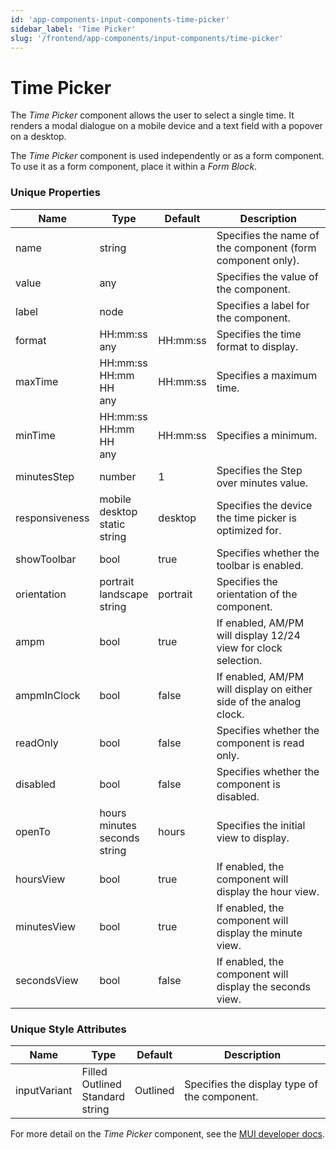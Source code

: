 ```yaml
---
id: 'app-components-input-components-time-picker'
sidebar_label: 'Time Picker'
slug: '/frontend/app-components/input-components/time-picker'
---
```


# Time Picker
The *Time Picker* component allows the user to select a single time. It renders a modal dialogue on a mobile device and a text field with a popover on a desktop.

The *Time Picker* component is used independently or as a form component. To use it as a form component, place it within a *Form Block*.

### Unique Properties
<table>
<thead>
<tr><th>Name</th><th>Type</th><th>Default</th><th>Description</th></tr>
</thead>
<tbody>
<tr><td>name</td><td>string</td><td></td><td>Specifies the name of the component (form component only).</td></tr>
<tr><td>value</td><td>any</td><td></td><td>Specifies the value of the component.</td></tr>
<tr><td>label</td><td>node</td><td></td><td>Specifies a label for the component.</td></tr>
<tr><td>format</td><td>HH:mm:ss<br/>any</td><td>HH:mm:ss</td><td>Specifies the time format to display.</td></tr>
<tr><td>maxTime</td><td>HH:mm:ss<br/>HH:mm<br/>HH<br/>any</td><td>HH:mm:ss</td><td>Specifies a maximum time.</td></tr>
<tr><td>minTime</td><td>HH:mm:ss<br/>HH:mm<br/>HH<br/>any</td><td>HH:mm:ss</td><td>Specifies a minimum.</td></tr>
<tr><td>minutesStep</td><td>number</td><td>1</td><td>Specifies the Step over minutes value.</td></tr>
<tr><td>responsiveness</td><td>mobile<br/>desktop<br/>static<br/>string</td><td>desktop</td><td>Specifies the device the time picker is optimized for.</td></tr>
<tr><td>showToolbar</td><td>bool</td><td>true</td><td>Specifies whether the toolbar is enabled.</td></tr>
<tr><td>orientation</td><td>portrait<br/>landscape<br/>string</td><td>portrait</td><td>Specifies the orientation of the component.</td></tr>
<tr><td>ampm</td><td>bool</td><td>true</td><td>If enabled, AM/PM will display 12/24 view for clock selection.</td></tr>
<tr><td>ampmInClock</td><td>bool</td><td>false</td><td>If enabled, AM/PM will display on either side of the analog clock.</td></tr>
<tr><td>readOnly</td><td>bool</td><td>false</td><td>Specifies whether the component is read only.</td></tr>
<tr><td>disabled</td><td>bool</td><td>false</td><td>Specifies whether the component is disabled.</td></tr>
<tr><td>openTo</td><td>hours<br/>minutes<br/>seconds<br/>string</td><td>hours</td><td>Specifies the initial view to display.</td></tr>
<tr><td>hoursView</td><td>bool</td><td>true</td><td>If enabled, the component will display the hour view.</td></tr>
<tr><td>minutesView</td><td>bool</td><td>true</td><td>If enabled, the component will display the minute view.</td></tr>
<tr><td>secondsView</td><td>bool</td><td>false</td><td>If enabled, the component will display the seconds view.</td></tr>
</tbody>
</table>

### Unique Style Attributes
<table>
<thead>
<tr><th>Name</th><th>Type</th><th>Default</th><th>Description</th></tr>
</thead>
<tbody>
<tr><td>inputVariant</td><td>Filled<br/>Outlined<br/>Standard<br/>string</td><td>Outlined</td><td>Specifies the display type of the component.</td></tr>
</tbody>
</table>

For more detail on the *Time Picker* component, see the [MUI developer docs](https://mui.com/x/api/date-pickers/time-picker/).